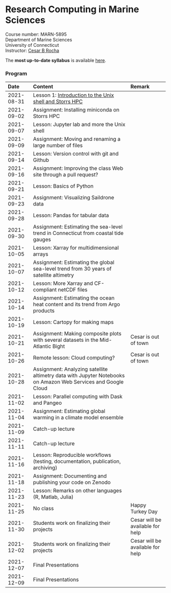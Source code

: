 # Research Computing in Marine Sciences
Course number: MARN-5895</br>
Department of Marine Sciences</br>
University of Connecticut</br>
Instructor: [Cesar B Rocha](www.cbrocha.com)

The **most up-to-date syllabus** is available [here](./syllabus/ResearchComputing_SyllabusFall2021.pdf).

### Program
| Date          | Content                              | Remark |
|:--------------------------|:---------------------------------|:--------------|
| 2021-08-31    | Lesson 1: [Introduction to the Unix shell and Storrs HPC](lectures/01_unixshell/)       |           |
| 2021-09-02    | Assignment: Installing miniconda on Storrs HPC           |         |
| 2021-09-07    | Lesson: Jupyter lab and more the Unix shell           |         |
| 2021-09-09    | Assignment: Moving and renaming a large number of files    |         |
| 2021-09-14    | Lesson: Version control with git and Github             |         |
| 2021-09-16    | Assignment: Improving the class Web site through a pull request?           |         |
| 2021-09-21    | Lesson: Basics of Python         |         |
| 2021-09-23    | Assignment: Visualizing Saildrone data |         |
| 2021-09-28    | Lesson: Pandas for tabular data           |         |
| 2021-09-30    | Assignment: Estimating the sea-level trend in Connecticut from coastal tide gauges           |         |
| 2021-10-05    | Lesson: Xarray for multidimensional arrays           |         |
| 2021-10-07    | Assignment: Estimating the global sea-level trend from 30 years of satellite altimetry            |         |
| 2021-10-12    | Lesson: More Xarray and CF-compliant netCDF files           |         |
| 2021-10-14    | Assignment: Estimating the ocean heat content and its trend from Argo products           |         |
| 2021-10-19    | Lesson: Cartopy for making maps           |         |
| 2021-10-21    | Assignment: Making composite plots with several datasets in the Mid-Atlantic Bight           |  Cesar is out of town       |
| 2021-10-26    | Remote lesson:  Cloud computing?           |  Cesar is out of town        |
| 2021-10-28    | Assignment: Analyzing satellite altimetry data with  Jupyter Notebooks on Amazon Web Services and Google Cloud           |         |
| 2021-11-02    | Lesson: Parallel computing with Dask and Pangeo            |         |
| 2021-11-04    | Assignment: Estimating global warming in a climate model ensemble           |         |
| 2021-11-09    | Catch-up lecture            |         |
| 2021-11-11    | Catch-up lecture         |         |
| 2021-11-16    | Lesson: Reproducible workflows (testing, documentation, publication, archiving)           |         |
| 2021-11-18    | Assignment: Documenting and publishing your code on Zenodo            |         |
| 2021-11-23    |  Lesson: Remarks on other languages (R, Matlab, Julia)    |         |
| 2021-11-25    |  No class          |  Happy Turkey Day       |
| 2021-11-30    |  Students work on finalizing their projects          |  Cesar will be available for help       |
| 2021-12-02    |  Students work on finalizing their projects          |  Cesar will be available for help       |
| 2021-12-07    |  Final Presentations          |         |
| 2021-12-09    |  Final Presentations          |         |

